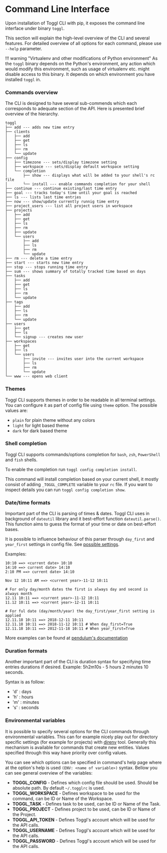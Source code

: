 # Command Line Interface

Upon installation of Toggl CLI with pip, it exposes the command line interface under binary `toggl`. 

This section will explain the high-level overview of the CLI and several features. For detailed 
overview of all options for each command, please use `--help` parameter.

!!! warning "Virtualenv and other modifications of Python environment"
    As the `toggl` binary depends on the Python's environment, any action which would modify this environment, such as
    usage of virtualenv etc. might disable access to this binary. It depends on which environment you have installed `toggl` in.
    
### Commands overview

The CLI is designed to have several sub-commends which each corresponds to adequate section of the API. Here is presented 
brief overview of the hierarchy.

```
toggl
├── add --- adds new time entry
├── clients
│   ├── add
│   ├── get
│   ├── ls
│   ├── rm
│   └── update
├── config
│   ├── timezone --- sets/display timezone setting
│   ├── workspace --- sets/display default workspace setting
│   └── completion
│       ├── show --- displays what will be added to your shell's rc file
│       └── install --- enable commands completion for your shell
├── continue --- continue existing/last time entry
├── goal --- tracks today's time until your goal is reached
├── ls --- lists last time entries
├── now --- show/update currently runnig time entry
├── project_users --- list all project users in workspace
├── projects
│   ├── add
│   ├── get
│   ├── ls
│   ├── rm
│   ├── update
│   └── users
│       ├── add
│       ├── ls
│       ├── rm
│       └── update
├── rm --- delete a time entry
├── start --- starts new time entry
├── stop --- stops running time entry
├── sum --- shows summary of totally tracked time based on days
├── tasks
│   ├── add
│   ├── get
│   ├── ls
│   ├── rm
│   └── update
├── tags
│   ├── add
│   ├── ls
│   ├── rm
│   └── update
├── users
│   ├── get
│   ├── ls
│   └── signup --- creates new user
├── workspaces
│   ├── get
│   ├── ls
│   └── users
│       ├── invite --- invites user into the current workspace
│       ├── ls
│       ├── rm
│       └── update
└── www --- opens web client
``` 

### Themes

Toggl CLI supports themes in order to be readable in all terminal settings. You can configure it as part of config file
using `theme` option. The possible values are:

 - `plain` for plain theme without any colors
 - `light` for light based theme
 - `dark` for dark based theme

### Shell completion

Toggl CLI supports commands/options completion for `bash`, `zsh`, `PowerShell` and `fish` shells. 

To enable the completion run `toggl config completion install`. 

This command will install completion based on your current shell, it mostly consist of adding 
`_TOGGL_COMPLETE` variable to your `rc` file. If you want to inspect details you can
run `toggl config completion show`.

### Date/time formats

Important part of the CLI is parsing of times & dates. Toggl CLI uses in background of `dateutil` library and it best-effort
function `dateutil.parse()`. This function aims to guess the format of your time or date on best-effort bases. 

It is possible to influence behaviour of this parser through `day_first` and `year_first` settings in config file. See 
[possible settings](index.md#possible-settings).

Examples:

```
10:10 ==> <current date> 10:10
14:10 ==> current date> 14:10
2:10 PM ==> current date> 14:10

Nov 12 10:11 AM ==> <current year>-11-12 10:11

# For only day/month dates the first is always day and second is always month
12.11 10:11 ==> <current year>-11-12 10:11  
11.12 10:11 ==> <current year>-12-11 10:11

# For ful date (day/month/year) the day_first/year_first setting is applied
12.11.18 10:11 ==> 2018-12-11 10:11
12.11.18 10:11 ==> 2018-11-12 10:11 # When day_first=True
12.11.18 10:11 ==> 2012-11-18 10:11 # When year_first=True
```

More examples can be found at [pendulum's documentation](https://pendulum.eustace.io/docs/#rfc-3339)

### Duration formats

Another important part of the CLI is duration syntax for specifying time entries durations if desired. 
Example: 5h2m10s - 5 hours 2 minutes 10 seconds.

Syntax is as follow:

* 'd' : days
* 'h' : hours
* 'm' : minutes
* 's' : seconds


### Environmental variables

It is possible to specify several options for the CLI commands through environmental variables. This can for example nicely
play out for directory specific settings (for example for projects) with [direnv](https://github.com/direnv/direnv) tool. 
Generally this mechanism is available for commands that create new entities. Values specified through this way have
priority over config values.

You can see which options can be specified in command's help page where at the option's help is
used `(ENV: <name of variable>)` syntax. Bellow you can see general overview of the variables:

* **TOGGL_CONFIG** - Defines which config file should be used. Should be absolute path. By default `~/.togglrc` is used.
* **TOGGL_WORKSPACE** - Defines workspace to be used for the command, can be ID or Name of the Workspace.
* **TOGGL_TASK** - Defines task to be used, can be ID or Name of the Task.
* **TOGGL_PROJECT** - Defines project to be used, can be ID or Name of the Project.
* **TOGGL_API_TOKEN** - Defines Toggl's account which will be used for the API calls.
* **TOGGL_USERNAME** - Defines Toggl's account which will be used for the API calls.
* **TOGGL_PASSWORD** - Defines Toggl's account which will be used for the API calls.